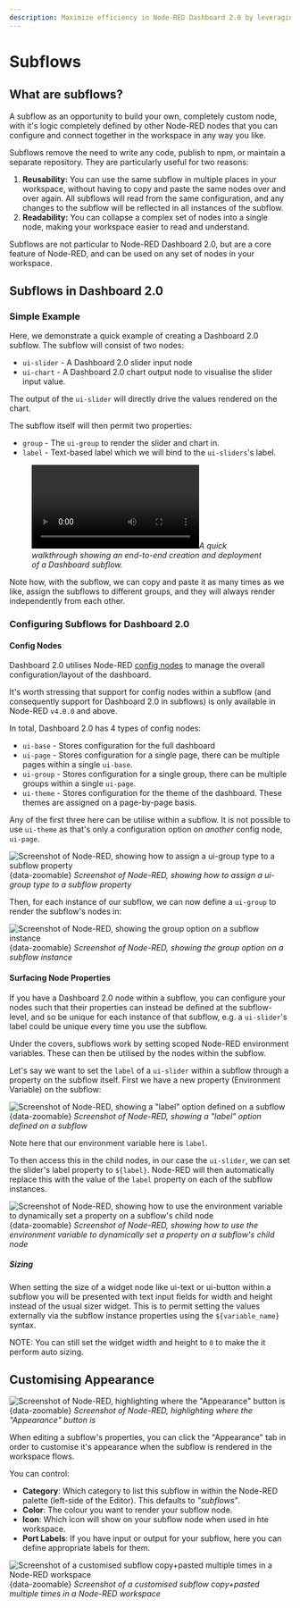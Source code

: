 ```yaml
---
description: Maximize efficiency in Node-RED Dashboard 2.0 by leveraging subflows for reusable logic and streamlined development.
---
```


<script setup>
    import ComingSoon from '../components/ComingSoon.vue';
    import NodeREDVersion from '../components/NodeRedVersion.vue';
</script>

# Subflows

## What are subflows?

A subflow as an opportunity to build your own, completely custom node, with it's logic completely defined by other Node-RED nodes that you can configure and connect together in the workspace in any way you like.

Subflows remove the need to write any code, publish to npm, or maintain a separate repository. They are particularly useful for two reasons:

1. **Reusability:** You can use the same subflow in multiple places in your workspace, without having to copy and paste the same nodes over and over again. All subflows will read from the same configuration, and any changes to the subflow will be reflected in all instances of the subflow.
2. **Readability:** You can collapse a complex set of nodes into a single node, making your workspace easier to read and understand.

Subflows are not particular to Node-RED Dashboard 2.0, but are a core feature of Node-RED, and can be used on any set of nodes in your workspace.

## Subflows in Dashboard 2.0 <NodeREDVersion version="4.0.0" />

### Simple Example

Here, we demonstrate a quick example of creating a Dashboard 2.0 subflow. The subflow will consist of two nodes:

- `ui-slider` - A Dashboard 2.0 slider input node
- `ui-chart` - A Dashboard 2.0 chart output node to visualise the slider input value.

The output of the `ui-slider` will directly drive the values rendered on the chart.

The subflow itself will then permit two properties:

- `group` - The `ui-group` to render the slider and chart in.
- `label` - Text-based label which we will bind to the `ui-sliders`'s label.

<figure>
    <video controls>
        <source src="https://website-data.s3.eu-west-1.amazonaws.com/dashboard-subflows.mp4" type="video/mp4">
        Your browser does not support the video tag.
    </video><em>A quick walkthrough showing an end-to-end creation and deployment of a Dashboard subflow.</em>
</figure>

Note how, with the subflow, we can copy and paste it as many times as we like, assign the subflows to different groups, and they will always render independently from each other.

### Configuring Subflows for Dashboard 2.0

#### Config Nodes

Dashboard 2.0 utilises Node-RED [config nodes](https://nodered.org/docs/creating-nodes/config-nodes) to manage the overall configuration/layout of the dashboard.

It's worth stressing that support for config nodes within a subflow (and consequently support for Dashboard 2.0 in subflows) is only available in Node-RED `v4.0.0` and above.

In total, Dashboard 2.0 has 4 types of config nodes:

- `ui-base` - Stores configuration for the full dashboard
- `ui-page` - Stores configuration for a single page, there can be multiple pages within a single `ui-base`.
- `ui-group` - Stores configuration for a single group, there can be multiple groups within a single `ui-page`.
- `ui-theme` - Stores configuration for the theme of the dashboard. These themes are assigned on a page-by-page basis.

Any of the first three here can be utilise within a subflow. It is not possible to use `ui-theme` as that's only a configuration option on _another_ config node, `ui-page`.

![Screenshot of Node-RED, showing how to assign a ui-group type to a subflow property](../assets/images/subflow-config-group.png){data-zoomable}
_Screenshot of Node-RED, showing how to assign a ui-group type to a subflow property_

Then, for each instance of our subflow, we can now define a `ui-group` to render the subflow's nodes in:

![Screenshot of Node-RED, showing the group option on a subflow instance](../assets/images/subflow-config-group-option.png){data-zoomable}
_Screenshot of Node-RED, showing the group option on a subflow instance_

#### Surfacing Node Properties

If you have a Dashboard 2.0 node within a subflow, you can configure your nodes such that their properties can instead be defined at the subflow-level, and so be unique for each instance of that subflow, e.g. a `ui-slider`'s label could be unique every time you use the subflow.

Under the covers, subflows work by setting scoped Node-RED environment variables. These can then be utilised by the nodes within the subflow.

Let's say we want to set the `label` of a `ui-slider` within a subflow through a property on the subflow itself. First we have a new property (Environment Variable) on the subflow:

![Screenshot of Node-RED, showing a "label" option defined on a subflow](../assets/images/subflow-config-label.png){data-zoomable}
_Screenshot of Node-RED, showing a "label" option defined on a subflow_

Note here that our environment variable here is `label`.

To then access this in the child nodes, in our case the `ui-slider`, we can set the slider's label property to `${label}`. Node-RED will then automatically replace this with the value of the `label` property on each of the subflow instances.

![Screenshot of Node-RED, showing how to use the environment variable to dynamically set a property on a subflow's child node](../assets/images/subflow-config-label-slider.png){data-zoomable}
_Screenshot of Node-RED, showing how to use the environment variable to dynamically set a property on a subflow's child node_

##### Sizing

When setting the size of a widget node like ui-text or ui-button within a subflow you will be presented with text input fields for width and height instead
of the usual sizer widget. This is to permit setting the values externally via the subflow instance properties using the `${variable_name}` syntax.

NOTE: You can still set the widget width and height to `0` to make the it perform auto sizing.

## Customising Appearance

![Screenshot of Node-RED, highlighting where the "Appearance" button is](../assets/images/subflow-appearance.png){data-zoomable}
_Screenshot of Node-RED, highlighting where the "Appearance" button is_

When editing a subflow's properties, you can click the "Appearance" tab in order to customise it's appearance when the subflow is rendered in the workspace flows.

You can control:

- **Category**: Which category to list this subflow in within the Node-RED palette (left-side of the Editor). This defaults to _"subflows"_.
- **Color**: The colour you want to render your subflow node.
- **Icon**: Which icon will show on your subflow node when used in hte workspace.
- **Port Labels**: If you have input or output for your subflow, here you can define appropriate labels for them.

![Screenshot of a customised subflow copy+pasted multiple times in a Node-RED workspace](../assets/images/subflow-appearance-example.png){data-zoomable}
_Screenshot of a customised subflow copy+pasted multiple times in a Node-RED workspace_
